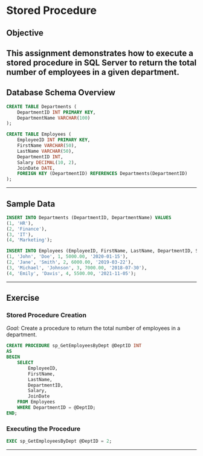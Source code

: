 # Stored Procedure
## Objective
This assignment demonstrates how to execute a stored procedure in SQL Server to return the total number of employees in a given department.
---
## Database Schema Overview

```sql
CREATE TABLE Departments (
    DepartmentID INT PRIMARY KEY,
    DepartmentName VARCHAR(100)
);

CREATE TABLE Employees (
    EmployeeID INT PRIMARY KEY,
    FirstName VARCHAR(50),
    LastName VARCHAR(50),
    DepartmentID INT,
    Salary DECIMAL(10, 2),
    JoinDate DATE,
    FOREIGN KEY (DepartmentID) REFERENCES Departments(DepartmentID)
);
```
---
## Sample Data
```sql
INSERT INTO Departments (DepartmentID, DepartmentName) VALUES
(1, 'HR'),
(2, 'Finance'),
(3, 'IT'),
(4, 'Marketing');

INSERT INTO Employees (EmployeeID, FirstName, LastName, DepartmentID, Salary, JoinDate) VALUES
(1, 'John', 'Doe', 1, 5000.00, '2020-01-15'),
(2, 'Jane', 'Smith', 2, 6000.00, '2019-03-22'),
(3, 'Michael', 'Johnson', 3, 7000.00, '2018-07-30'),
(4, 'Emily', 'Davis', 4, 5500.00, '2021-11-05');
```
---
## Exercise
### Stored Procedure Creation
*Goal:* Create a procedure to return the total number of employees in a department.
```sql
CREATE PROCEDURE sp_GetEmployeesByDept @DeptID INT
AS 
BEGIN
    SELECT
        EmployeeID,
        FirstName,
        LastName,
        DepartmentID,
        Salary,
        JoinDate
    FROM Employees
    WHERE DepartmentID = @DeptID;
END;
```

### Executing the Procedure
```sql
EXEC sp_GetEmployeesByDept @DeptID = 2;
```
---